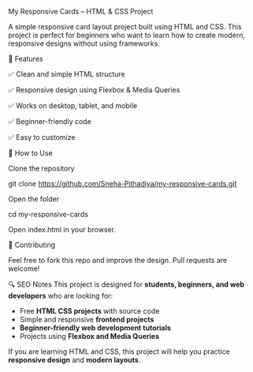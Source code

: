My Responsive Cards – HTML & CSS Project

A simple responsive card layout project built using HTML and CSS.
This project is perfect for beginners who want to learn how to create modern, responsive designs without using frameworks.

🚀 Features

✅ Clean and simple HTML structure

✅ Responsive design using Flexbox & Media Queries

✅ Works on desktop, tablet, and mobile

✅ Beginner-friendly code

✅ Easy to customize

📂 How to Use

Clone the repository

  git clone https://github.com/Sneha-Pithadiya/my-responsive-cards.git

Open the folder

  cd my-responsive-cards

Open index.html in your browser.

🤝 Contributing

Feel free to fork this repo and improve the design. Pull requests are welcome!


🔍 SEO Notes
This project is designed for **students, beginners, and web developers** who are looking for:
- Free **HTML CSS projects** with source code  
- Simple and responsive **frontend projects**  
- **Beginner-friendly web development tutorials**  
- Projects using **Flexbox and Media Queries**  

If you are learning HTML and CSS, this project will help you practice **responsive design** and **modern layouts**.

